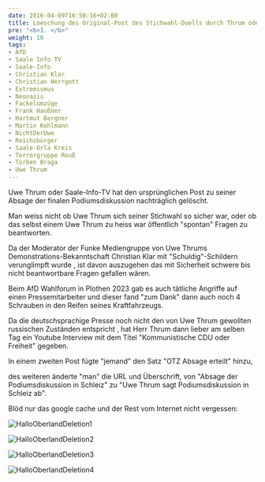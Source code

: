 ```yaml
---
date: 2016-04-09T16:50:16+02:00
title: Loeschung des Original-Post des Stichwahl-Duells durch Thrum oder Saale-Info-TV
pre: "<b>1. </b>"
weight: 10
tags:
- AfD
- Saale Info TV
- Saale-Info
- Christian Klar
- Christian Herrgott
- Extremismus
- Neonazis
- Fackelumzüge
- Frank Haußner
- Hartmut Bergner
- Martin Kohlmann
- NichtDerUwe
- Reichsbürger
- Saale-Orla Kreis
- Terrorgruppe Reuß
- Torben Braga
- Uwe Thrum
---
```


Uwe Thrum oder Saale-Info-TV hat den ursprünglichen Post zu seiner Absage der finalen Podiumsdiskussion nachträglich gelöscht.

Man weiss nicht ob Uwe Thrum sich seiner Stichwahl so sicher war,
oder ob das selbst einem Uwe Thrum zu heiss war öffentlich "spontan" Fragen zu beantworten.

Da der Moderator der Funke Mediengruppe von Uwe Thrums Demonstrations-Bekanntschaft Christian Klar
mit "Schuldig"-Schildern verunglimpft wurde , ist davon auszugehen das mit Sicherheit schwere bis nicht beantwortbare Fragen gefallen wären.

Beim AfD Wahlforum in Plothen 2023 gab es auch tätliche Angriffe auf einen Pressemitarbeiter und dieser fand "zum Dank" dann auch noch 4 Schrauben in den Reifen seines Kraftfahrzeugs.

Da die deutschsprachige Presse noch nicht den von Uwe Thrum gewollten russischen Zuständen entspricht , 
hat Herr Thrum dann lieber am selben Tag ein Youtube Interview mit dem Titel "Kommunistische CDU oder Freiheit" gegeben.


In einem zweiten Post fügte "jemand" den Satz "OTZ Absage erteilt" hinzu,

des weiteren änderte "man" die URL und Überschrift,
von "Absage der Podiumsdiskussion in Schleiz" zu "Uwe Thrum sagt Podiumsdiskussion in Schleiz ab".


Blöd nur das google cache und der Rest vom Internet nicht vergessen:

![HalloOberlandDeletion1](/de/media/saale-info-thrum-deletion/1.png)

![HalloOberlandDeletion2](/de/media/saale-info-thrum-deletion/2.jpg)

![HalloOberlandDeletion3](/de/media/saale-info-thrum-deletion/3.jpg)

![HalloOberlandDeletion4](/de/media/saale-info-thrum-deletion/4.png)



